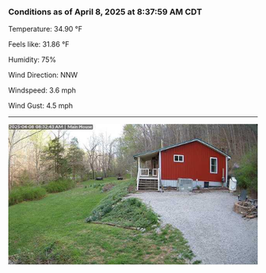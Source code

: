### Conditions as of April 8, 2025 at 8:37:59 AM CDT 

Temperature: 34.90 &deg;F

Feels like: 31.86 &deg;F

Humidity: 75%

Wind Direction: NNW

Windspeed: 3.6 mph

Wind Gust: 4.5 mph

---

<img src="./images/latest.jpeg"/>


